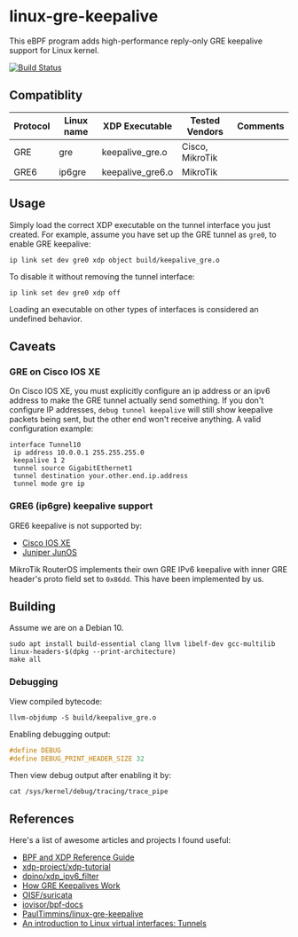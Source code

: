 # linux-gre-keepalive

This eBPF program adds high-performance reply-only GRE keepalive support for Linux kernel.

[![Build Status](https://dev.azure.com/nekomimiswitch/General/_apis/build/status/linux-gre-keepalive?branchName=master)](https://dev.azure.com/nekomimiswitch/General/_build/latest?definitionId=78&branchName=master)

## Compatiblity

| Protocol 	| Linux name 	| XDP Executable   	| Tested Vendors  	| Comments    	|
|----------	|------------	|------------------	|-----------------	|-------------	|
| GRE      	| gre        	| keepalive_gre.o  	| Cisco, MikroTik 	|             	|
| GRE6     	| ip6gre     	| keepalive_gre6.o 	| MikroTik       	|             	|

## Usage

Simply load the correct XDP executable on the tunnel interface you just created. For example, assume you have set up the GRE tunnel as `gre0`, to enable GRE keepalive:

```shell
ip link set dev gre0 xdp object build/keepalive_gre.o
```

To disable it without removing the tunnel interface:

```shell
ip link set dev gre0 xdp off
```

Loading an executable on other types of interfaces is considered an undefined behavior.

## Caveats

### GRE on Cisco IOS XE

On Cisco IOS XE, you must explicitly configure an ip address or an ipv6 address to make the GRE tunnel actually send something. If you don't configure IP addresses, `debug tunnel keepalive` will still show keepalive packets being sent, but the other end won't receive anything. A valid configuration example:

```
interface Tunnel10
 ip address 10.0.0.1 255.255.255.0
 keepalive 1 2
 tunnel source GigabitEthernet1
 tunnel destination your.other.end.ip.address
 tunnel mode gre ip
```

### GRE6 (ip6gre) keepalive support

GRE6 keepalive is not supported by:

* [Cisco IOS XE](https://www.cisco.com/c/en/us/td/docs/ios-xml/ios/interface/configuration/xe-16-6/ir-xe-16-6-book/ir-gre-ipv6-tunls-xe.html#GUID-B8369497-671A-4B51-A749-A81971011A29)
* [Juniper JunOS](https://www.juniper.net/documentation/en_US/junos/topics/concept/gre-keepalive-time-overview.html)

MikroTik RouterOS implements their own GRE IPv6 keepalive with inner GRE header's proto field set to `0x86dd`. This have been implemented by us.

## Building

Assume we are on a Debian 10.

```shell
sudo apt install build-essential clang llvm libelf-dev gcc-multilib linux-headers-$(dpkg --print-architecture)
make all
```

### Debugging

View compiled bytecode:

```shell
llvm-objdump -S build/keepalive_gre.o
```

Enabling debugging output:

```c
#define DEBUG
#define DEBUG_PRINT_HEADER_SIZE 32
```

Then view debug output after enabling it by:

```shell
cat /sys/kernel/debug/tracing/trace_pipe
```

## References

Here's a list of awesome articles and projects I found useful:

* [BPF and XDP Reference Guide](https://docs.cilium.io/en/latest/bpf/)
* [xdp-project/xdp-tutorial](https://github.com/xdp-project/xdp-tutorial)
* [dpino/xdp_ipv6_filter](https://github.com/dpino/xdp_ipv6_filter)
* [How GRE Keepalives Work](https://www.cisco.com/c/en/us/support/docs/ip/generic-routing-encapsulation-gre/63760-gre-keepalives-63760.html)
* [OISF/suricata](https://github.com/OISF/suricata)
* [iovisor/bpf-docs](https://github.com/iovisor/bpf-docs)
* [PaulTimmins/linux-gre-keepalive](https://github.com/PaulTimmins/linux-gre-keepalive)
* [An introduction to Linux virtual interfaces: Tunnels](https://developers.redhat.com/blog/2019/05/17/an-introduction-to-linux-virtual-interfaces-tunnels/)

